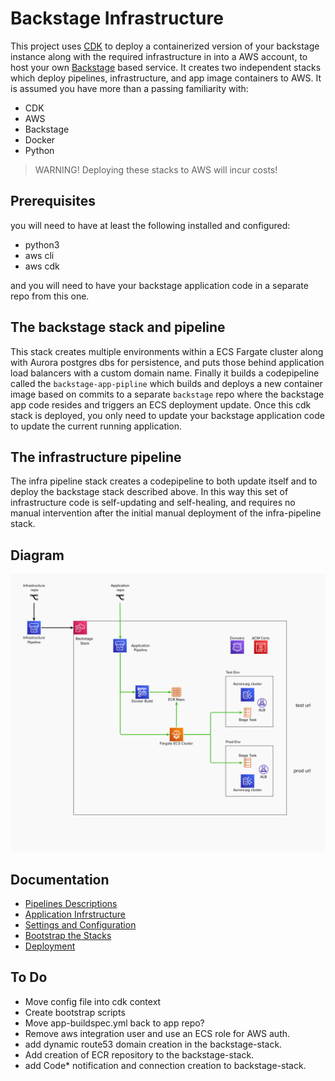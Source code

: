 # Backstage Infrastructure
This project uses [CDK](https://docs.aws.amazon.com/cdk/latest/guide/home.html) to deploy a containerized version of your backstage instance along with the required infrastructure in into a AWS account, to host your own [Backstage](https://backstage.io) based service. It creates two independent stacks which deploy pipelines, infrastructure, and app image containers to AWS. 
It is assumed you have more than a passing familiarity with:
- CDK
- AWS
- Backstage
- Docker
- Python

> WARNING! Deploying these stacks to AWS will incur costs!

## Prerequisites
you will need to have at least the following installed and configured:
- python3
- aws cli
- aws cdk

and you will need to have your backstage application code in a separate repo from this one. 

## The backstage stack and pipeline
This stack creates multiple environments within a ECS Fargate cluster along with Aurora postgres dbs for persistence, and puts those behind application load balancers with a custom domain name.
Finally it builds a codepipeline called the `backstage-app-pipline` which builds and deploys a new container image based on commits to a separate `backstage` repo where the backstage app code resides and triggers an ECS deployment update. Once this cdk stack is deployed, you only need to update your backstage application code to update the current running application. 

## The infrastructure pipeline
The infra pipeline stack creates a codepipeline to both update itself and to deploy the backstage stack described above. In this way this set of infrastructure code is self-updating and self-healing, and requires no manual intervention after the initial manual deployment of the infra-pipeline stack.

## Diagram
![Image of Architecture](./docs/assets/arch.png)

## Documentation

- [Pipelines Descriptions](./docs/pipelines.md)
- [Application Infrstructure](./docs/stack.md)
- [Settings and Configuration](./docs/settings.md)
- [Bootstrap the Stacks](./docs/bootstrap.md)
- [Deployment](./docs/deploy.md)

## To Do
 - Move config file into cdk context
 - Create bootstrap scripts
 - Move app-buildspec.yml back to app repo?
 - Remove aws integration user and use an ECS role for AWS auth. 
 - add dynamic route53 domain creation in the backstage-stack.
 - Add creation of ECR repository to the backstage-stack.
 - add Code* notification and connection creation to backstage-stack. 
